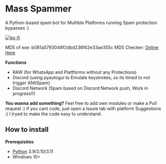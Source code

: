 # Mass Spammer
A Python-based spam bot for Multible Platforms running Spam protection bypasses :)

[![ko-fi](https://ko-fi.com/img/githubbutton_sm.svg)](https://ko-fi.com/X8X7MF230)

MD5 of exe: b081a5793049f2dbd236f42e33ae355c
MD5 Checker: [Online Here](https://emn178.github.io/online-tools/md5_checksum.html)


**Functions**
 - RAW (for WhatsApp and Plattforms without any Protections)
 - Discord (using pyautogui to Emulate keystrokes, so its timed to not trigger ANtiSpam)
 - Discord Network (Spam based on Discord Network push, Work in progress!!)

**You wanna add something?**
Feel free to add own modules or make a Pull request :)
if you cant code, just open a Issuie tab with platform Suggestions :)
I tryed to make the code easy to understand.

## How to install
**Prerequisites**  
* [Python](https://www.python.org/downloads) 3.9/3.10/3.11
* Windows 10+
 

   

